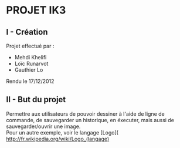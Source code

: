 PROJET IK3
==========

I - Création
---------------
Projet effectué par :
* Mehdi Khelifi
* Loïc Runarvot
* Gauthier Lo

Rendu le 17/12/2012

II - But du projet
---------------
Permettre aux utilisateurs de pouvoir dessiner à l'aide de ligne de commande, de sauvegarder un historique, en éxecuter, mais aussi de sauvegarder/ouvrir une image.  
Pour un autre exemple, voir le langage [Logo]( http://fr.wikipedia.org/wiki/Logo_(langage)
